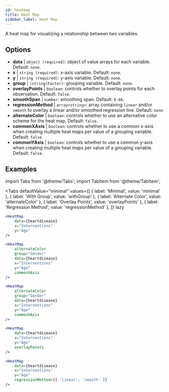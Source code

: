```yaml
---
id: heatmap
title: Heat Map
sidebar_label: Heat Map
---
```


A heat map for visualizing a relationship between two variables.

## Options

* __data__ | `object (required)`: object of value arrays for each variable. Default: `none`.
* __x__ | `string (required)`: x-axis variable. Default: `none`.
* __y__ | `string (required)`: y-axis variable. Default: `none`.
* __group__ | `(string|Factor)`: grouping variable. Default: `none`.
* __overlayPoints__ | `boolean`: controls whether to overlay points for each observation. Default: `false`.
* __smoothSpan__ | `number`: smoothing span. Default: `0.66`.
* __regressionMethod__ | `array<string>`: array containing `linear` and/or `smooth` to overlay a linear and/or smoothed regression line. Default: `none`.
* __alternateColor__ | `boolean`: controls whether to use an alternative color scheme for the heat map. Default: `false`.
* __commonXAxis__ | `boolean`: controls whether to use a common x-axis when creating multiple heat maps per value of a grouping variable. Default: `false`.
* __commonYAxis__ | `boolean`: controls whether to use a common y-axis when creating multiple heat maps per value of a grouping variable. Default: `false`.


## Examples

import Tabs from '@theme/Tabs';
import TabItem from '@theme/TabItem';

<Tabs
    defaultValue="minimal"
    values={[
        { label: 'Minimal', value: 'minimal' },
        { label: 'With Group', value: 'withGroup' },
        { label: 'Alternate Color', value: 'alternateColor' },
        { label: 'Overlay Points', value: 'overlayPoints' },
        { label: 'Regression Method', value: 'regressionMethod' },
    ]}
    lazy
>



<TabItem value="minimal">

```jsx live
<HeatMap 
    data={heartdisease} 
    x="Interventions"
    y="Age"
/>
```

</TabItem>


<TabItem value="withGroup">

```jsx live
<HeatMap 
    alternateColor
    group="Gender"
    data={heartdisease} 
    x="Interventions"
    y="Age"
    commonXAxis
/>
```

</TabItem>

<TabItem value="alternateColor">

```jsx live
<HeatMap 
    alternateColor
    group="Gender"
    data={heartdisease} 
    x="Interventions"
    y="Age"
    commonXAxis
/>
```

</TabItem>

<TabItem value="overlayPoints">

```jsx live
<HeatMap 
    data={heartdisease} 
    x="Interventions"
    y="Age"
    overlayPoints 
/>
```

</TabItem>


<TabItem value="regressionMethod">

```jsx live
<HeatMap 
    data={heartdisease} 
    x="Interventions"
    y="Age"
    regressionMethod={[ 'linear', 'smooth' ]} 
/>
```

</TabItem>

</Tabs>
